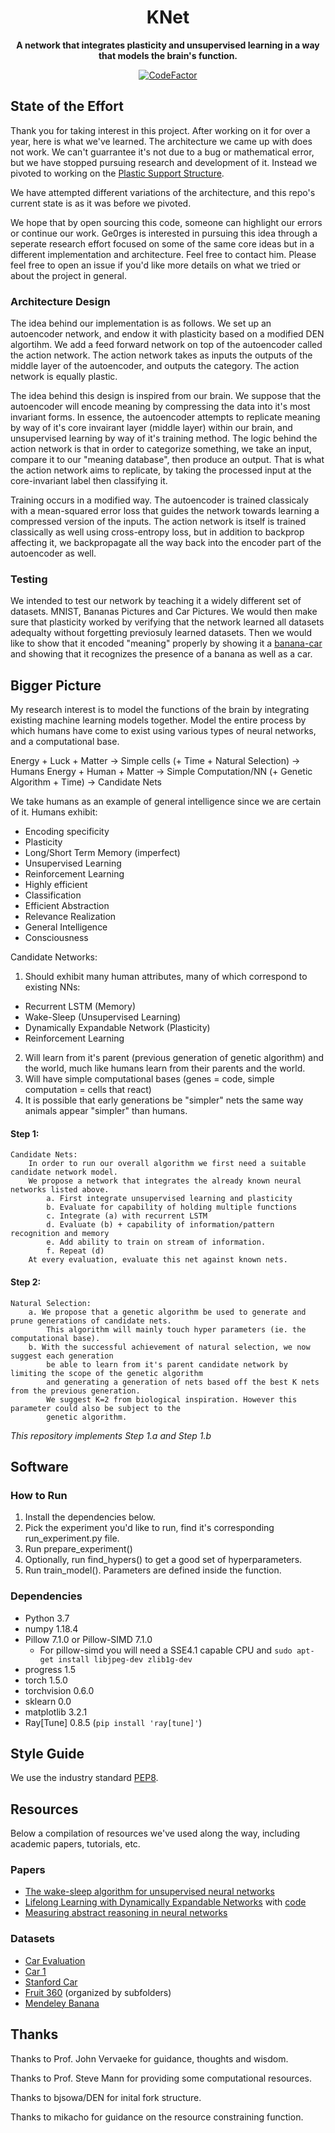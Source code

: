 <div align="center">

# KNet

**A network that integrates plasticity and unsupervised learning in a way that models the brain's function.**

[![CodeFactor](https://www.codefactor.io/repository/github/ge0rges/knet/badge/master?s=2bd0ecc26d1a05b4bb8b1a7855a145c0cce0baf9)](https://www.codefactor.io/repository/github/ge0rges/knet/overview/master)

</div>

## State of the Effort
Thank you for taking interest in this project. After working on it for over a year, here is what we've learned. The architecture we came up with does not work. We can't guarrantee it's not due to a bug or mathematical error, but we have stopped pursuing research and development of it. Instead we pivoted to working on the [Plastic Support Structure](https://github.com/Ge0rges/Plastic-Support-Structure). 

We have attempted different variations of the architecture, and this repo's current state is as it was before we pivoted. 

We hope that by open sourcing this code, someone can highlight our errors or continue our work. Ge0rges is interested in pursuing this idea through a seperate research effort focused on some of the same core ideas but in a different implementation and architecture. Feel free to contact him. Please feel free to open an issue if you'd like more details on what we tried or about the project in general. 

### Architecture Design
The idea behind our implementation is as follows. We set up an autoencoder network, and endow it with plasticity based on a modified DEN algortihm. We add a feed forward network on top of the autoencoder called the action network. The action network takes as inputs the outputs of the middle layer of the autoencoder, and outputs the category. The action network is equally plastic. 

The idea behind this design is inspired from our brain. We suppose that the autoencoder will encode meaning by compressing the data into it's most invariant forms. In essence, the autoencoder attempts to replicate meaning by way of it's core invairant layer (middle layer) within our brain, and unsupervised learning by way of it's training method. The logic behind the action network is that in order to categorize something, we take an input, compare it to our "meaning database", then produce an output. That is what the action network aims to replicate, by taking the processed input at the core-invariant label then classifying it. 

Training occurs in a modified way. The autoencoder is trained classicaly with a mean-squared error loss that guides the network towards learning a compressed version of the inputs. The action network is itself is trained classically as well using cross-entropy loss, but in addition to backprop affecting it, we backpropagate all the way back into the encoder part of the autoencoder as well. 

### Testing
We intended to test our network by teaching it a widely different set of datasets. MNIST, Bananas Pictures and Car Pictures. We would then make sure that plasticity worked by verifying that the network learned all datasets adequalty without forgetting previosuly learned datasets. Then we would like to show that it encoded "meaning" properly by showing it a [banana-car](https://i.ytimg.com/vi/_9Nm_aI_7hc/maxresdefault.jpg) and showing that it recognizes the presence of a banana as well as a car. 

## Bigger Picture
My research interest is to model the functions of the brain by integrating existing machine learning models together.
Model the entire process by which humans have come to exist using various types of neural networks, and a computational base.

  Energy + Luck + Matter -> Simple cells (+ Time + Natural Selection) -> Humans
  Energy + Human + Matter -> Simple Computation/NN (+ Genetic Algorithm + Time) -> Candidate Nets

We take humans as an example of general intelligence since we are certain of it.
Humans exhibit:
- Encoding specificity
- Plasticity
- Long/Short Term Memory (imperfect)
- Unsupervised Learning
- Reinforcement Learning
- Highly efficient
- Classification
- Efficient Abstraction
- Relevance Realization
- General Intelligence
- Consciousness

Candidate Networks:
1. Should exhibit many human attributes, many of which correspond to existing NNs:
  - Recurrent LSTM (Memory)
  - Wake-Sleep (Unsupervised Learning)
  - Dynamically Expandable Network (Plasticity)
  - Reinforcement Learning
2. Will learn from it's parent (previous generation of genetic algorithm) and the world,
    much like humans learn from their parents and the world.
3. Will have simple computational bases (genes = code, simple computation = cells that react)
4. It is possible that early generations be "simpler" nets the same way animals appear "simpler" than humans.


#### Step 1:
    Candidate Nets:
        In order to run our overall algorithm we first need a suitable candidate network model.
        We propose a network that integrates the already known neural networks listed above.
            a. First integrate unsupervised learning and plasticity
            b. Evaluate for capability of holding multiple functions
            c. Integrate (a) with recurrent LSTM
            d. Evaluate (b) + capability of information/pattern recognition and memory
            e. Add ability to train on stream of information.
            f. Repeat (d)
        At every evaluation, evaluate this net against known nets.

#### Step 2:
    Natural Selection:
        a. We propose that a genetic algorithm be used to generate and prune generations of candidate nets.
            This algorithm will mainly touch hyper parameters (ie. the computational base).
        b. With the successful achievement of natural selection, we now suggest each generation
            be able to learn from it's parent candidate network by limiting the scope of the genetic algorithm
            and generating a generation of nets based off the best K nets from the previous generation.
            We suggest K=2 from biological inspiration. However this parameter could also be subject to the
            genetic algorithm.

*This repository implements Step 1.a and Step 1.b*
## Software 
### How to Run
1. Install the dependencies below.
2. Pick the experiment you'd like to run, find it's corresponding run_experiment.py file.
3. Run prepare_experiment()
4. Optionally, run find_hypers() to get a good set of hyperparameters.
5. Run train_model(). Parameters are defined inside the function.


### Dependencies
- Python 3.7
- numpy 1.18.4
- Pillow 7.1.0 or Pillow-SIMD 7.1.0
    - For pillow-simd you will need a SSE4.1 capable CPU and `sudo apt-get install libjpeg-dev zlib1g-dev`
- progress 1.5
- torch 1.5.0
- torchvision 0.6.0
- sklearn 0.0
- matplotlib 3.2.1
- Ray[Tune] 0.8.5 (`pip install 'ray[tune]'`)

## Style Guide
We use the industry standard [PEP8].

[PEP8]: <https://pep8.org>

## Resources
Below a compilation of resources we've used along the way, including academic papers, tutorials, etc.
### Papers
- [The wake-sleep algorithm for unsupervised neural networks](https://www.cs.toronto.edu/~hinton/absps/ws.pdf)
- [Lifelong Learning with Dynamically Expandable Networks](https://openreview.net/pdf?id=Sk7KsfW0-) with [code](https://github.com/jaehong-yoon93/DEN)
- [Measuring abstract reasoning in neural networks](https://arxiv.org/pdf/1807.04225.pdf)
### Datasets
- [Car Evaluation](https://archive.ics.uci.edu/ml/datasets/Car+Evaluation)
- [Car 1](https://archive.ics.uci.edu/ml/datasets/Automobile)
- [Stanford Car](https://www.kaggle.com/jessicali9530/stanford-cars-dataset)
- [Fruit 360](https://www.kaggle.com/moltean/fruits) (organized by subfolders)
- [Mendeley Banana](https://data.mendeley.com/datasets/zk3tkxndjw/2)

## Thanks
Thanks to Prof. John Vervaeke for guidance, thoughts and wisdom.

Thanks to Prof. Steve Mann for providing some computational resources.

Thanks to bjsowa/DEN for inital fork structure.

Thanks to mikacho for guidance on the resource constraining function.
